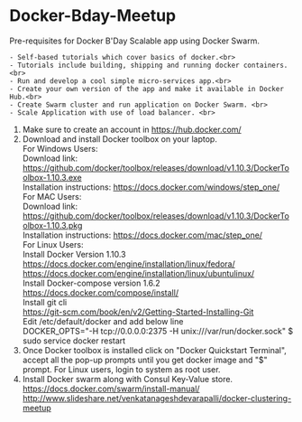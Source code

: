 # Docker-Bday-Meetup
Pre-requisites for Docker B'Day Scalable app using Docker Swarm.

	- Self-based tutorials which cover basics of docker.<br>
	- Tutorials include building, shipping and running docker containers.<br>
	- Run and develop a cool simple micro-services app.<br>
	- Create your own version of the app and make it available in Docker Hub.<br>
	- Create Swarm cluster and run application on Docker Swarm. <br>
	- Scale Application with use of load balancer. <br>
	
1. Make sure to create an account in https://hub.docker.com/
2. Download and install Docker toolbox on your laptop.<br>
   For Windows Users: <br>
	Download link: https://github.com/docker/toolbox/releases/download/v1.10.3/DockerToolbox-1.10.3.exe <br>
	Installation instructions: https://docs.docker.com/windows/step_one/ <br>
   For MAC Users: <br>
	Download link: https://github.com/docker/toolbox/releases/download/v1.10.3/DockerToolbox-1.10.3.pkg <br>
	Installation instructions: https://docs.docker.com/mac/step_one/ <br>
   For Linux Users: <br>
	Install Docker Version 1.10.3  <br>
	https://docs.docker.com/engine/installation/linux/fedora/ <br>
	https://docs.docker.com/engine/installation/linux/ubuntulinux/ <br>
	Install Docker-compose version 1.6.2 <br>
	https://docs.docker.com/compose/install/ <br>
	Install git cli <br>
	https://git-scm.com/book/en/v2/Getting-Started-Installing-Git <br>
	Edit /etc/default/docker and add below line <br>
	DOCKER_OPTS="-H tcp://0.0.0.0:2375 -H unix:///var/run/docker.sock"
	$ sudo service docker restart
3. Once Docker toolbox is installed click on "Docker Quickstart Terminal", accept all the pop-up prompts until you get docker image and "$" prompt. For Linux users, login to system as root user. <br>
4. Install Docker swarm along with Consul Key-Value store. <br>
	https://docs.docker.com/swarm/install-manual/ <br>
	http://www.slideshare.net/venkatanageshdevarapalli/docker-clustering-meetup 
